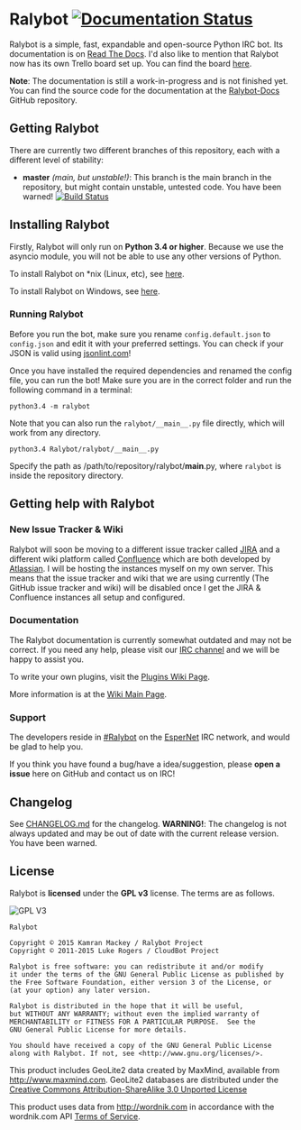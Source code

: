 # Ralybot [![Documentation Status](https://readthedocs.org/projects/ralybot/badge/?version=latest)](https://readthedocs.org/projects/ralybot/?badge=latest)

Ralybot is a simple, fast, expandable and open-source Python IRC bot. Its documentation is on [Read The Docs](https://ralybot.readthedocs.org/en/latest/). I'd also like to mention that Ralybot now has its own Trello board set up. You can find the board [here](https://trello.com/b/olPXxniK/ralybot).

**Note**: The documentation is still a work-in-progress and is not finished yet. You can find the source code for the documentation at the [Ralybot-Docs](https://github.com/KamranMackey/Ralybot-Docs) GitHub repository.

## Getting Ralybot

There are currently two different branches of this repository, each with a different level of stability:
 - **master** *(main, but unstable!)*: This branch is the main branch in the repository, but might contain unstable, untested code. You have been warned! [![Build Status](https://travis-ci.org/KamranMackey/Ralybot.svg?branch=python3.4)](https://travis-ci.org/KamranMackey/Ralybot)

## Installing Ralybot

Firstly, Ralybot will only run on **Python 3.4 or higher**. Because we use the asyncio module, you will not be able to use any other versions of Python.

To install Ralybot on *nix (Linux, etc), see [here](https://github.com/CloudBotIRC/CloudBot/wiki/Installing-on-*nix).

To install Ralybot on Windows, see [here](https://github.com/CloudBotIRC/CloudBot/wiki/Installing-on-Windows).


### Running Ralybot

Before you run the bot, make sure you rename `config.default.json` to `config.json` and edit it with your preferred settings. You can check if your JSON is valid using [jsonlint.com](http://jsonlint.com/)!

Once you have installed the required dependencies and renamed the config file, you can run the bot! Make sure you are in the correct folder and run the following command in a terminal:

```
python3.4 -m ralybot
```

Note that you can also run the `ralybot/__main__.py` file directly, which will work from any directory.
```
python3.4 Ralybot/ralybot/__main__.py
```
Specify the path as /path/to/repository/ralybot/__main__.py, where `ralybot` is inside the repository directory.

## Getting help with Ralybot

### New Issue Tracker & Wiki
Ralybot will soon be moving to a different issue tracker called [JIRA](https://www.atlassian.com/software/jira) and a different wiki platform called [Confluence](https://www.atlassian.com/software/confluence) which are both developed by [Atlassian](https://www.atlassian.com). I will be hosting the instances myself on my own server. This means that the issue tracker and wiki that we are using currently (The GitHub issue tracker and wiki) will be disabled once I get the JIRA & Confluence instances all setup and configured. 

### Documentation

The Ralybot documentation is currently somewhat outdated and may not be correct. If you need any help, please visit our [IRC channel](irc://irc.esper.net/ralybot) and we will be happy to assist you.

To write your own plugins, visit the [Plugins Wiki Page](https://github.com/CloudBotIRC/CloudBotRefresh/wiki/Writing-Refresh-Modules).

More information is at the [Wiki Main Page](https://github.com/CloudBotIRC/CloudBotRefresh/wiki).

### Support

The developers reside in [#Ralybot](irc://irc.esper.net/Ralybot) on the [EsperNet](http://esper.net) IRC network, and would be glad to help you.

If you think you have found a bug/have a idea/suggestion, please **open a issue** here on GitHub and contact us on IRC!

## Changelog

See [CHANGELOG.md](https://github.com/KamranMackey/Ralybot/blob/master/CHANGELOG.md) for the changelog. **WARNING!**: The changelog is not always updated and may be out of date with the current release version. You have been warned.

## License

Ralybot is **licensed** under the **GPL v3** license. The terms are as follows.

![GPL V3](https://www.gnu.org/graphics/gplv3-127x51.png)

    Ralybot

    Copyright © 2015 Kamran Mackey / Ralybot Project
    Copyright © 2011-2015 Luke Rogers / CloudBot Project

    Ralybot is free software: you can redistribute it and/or modify
    it under the terms of the GNU General Public License as published by
    the Free Software Foundation, either version 3 of the License, or
    (at your option) any later version.

    Ralybot is distributed in the hope that it will be useful,
    but WITHOUT ANY WARRANTY; without even the implied warranty of
    MERCHANTABILITY or FITNESS FOR A PARTICULAR PURPOSE.  See the
    GNU General Public License for more details.

    You should have received a copy of the GNU General Public License
    along with Ralybot. If not, see <http://www.gnu.org/licenses/>.

This product includes GeoLite2 data created by MaxMind, available from
<a href="http://www.maxmind.com">http://www.maxmind.com</a>. GeoLite2 databases are distributed under the [Creative Commons Attribution-ShareAlike 3.0 Unported License](https://creativecommons.org/licenses/by-sa/3.0/)

This product uses data from <a href="http://wordnik.com">http://wordnik.com</a> in accordance with the wordnik.com API <a href="http://developer.wordnik.com/#!/terms">Terms of Service</a>.
